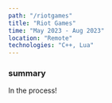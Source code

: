 ```yaml
---
path: "/riotgames"
title: "Riot Games"
time: "May 2023 - Aug 2023"
location: "Remote"
technologies: "C++, Lua"
---
```


### summary

In the process!